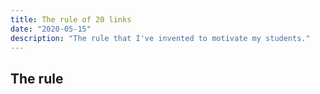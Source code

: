 ```yaml
---
title: The rule of 20 links
date: "2020-05-15"
description: "The rule that I've invented to motivate my students."
---
```


## The rule